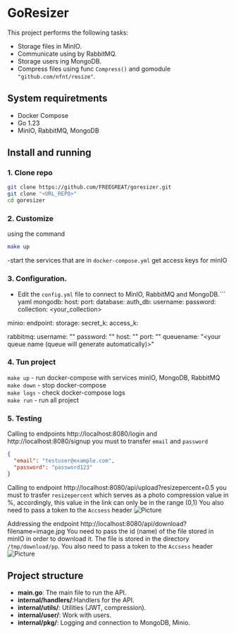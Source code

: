 # GoResizer

This project performs the following tasks:
- Storage files in MinIO.
- Communicate using by RabbitMQ.
- Storage users ing MongoDB.
- Compress files using func `Compress()` and gomodule `"github.com/nfnt/resize"`.

## System requiretments

- Docker Compose
- Go 1.23
- MinIO, RabbitMQ, MongoDB

## Install and running

### 1. Clone repo

```bash
git clone https://github.com/FREEGREAT/goresizer.git
git clone "<URL_REPO>"
cd goresizer
```

### 2. Customize
using the command
``` bash
make up
```
-start the services that are in `docker-compose.yml` get access keys for minIO

### 3. Configuration.

- Edit the `config.yml` file to connect to MinIO, RabbitMQ and MongoDB.``` yaml
mongodb:
  host: <your host> 
  port: <your port> 
  database: <your database name> 
  auth_db: <your auth_token> 
  username: <your username>
  password: <your password>
  collection: <your_collection>

minio:
  endpoint: <your endpoint> 
  storage: <your storage name>
  secret_k: <your secret key> 
  access_k: <your access key> 

rabbitmq:
  username: "<your username>"
  password: "<your password>"
  host: "<your hots>"
  port: "<your port>"
  queuename: "<your queue name (queue will generate automatically)>"

### 4. Tun project
`make up` - run docker-compose with services minIO, MongoDB, RabbitMQ  <br />
`make down` - stop docker-compose <br />
`make logs` - check docker-compose logs <br />
`make run` - run all project <br />

### 5. Testing

Calling to endpoints
http://localhost:8080/login and http://localhost:8080/signup
you must to transfer  `email` and `password`
``` json
{
  "email": "testuser@example.com",
  "password": "password123"
}
```

Calling to endpoint
http://localhost:8080/api/upload?resizepercent=0.5
you must to trasfer `resizepercent` which serves as a photo compression value in %, accordingly, this value in the link can only be in the range (0,1)
You also need to pass a token to the `Accsess` header
![Picture](https://github.com/user-attachments/assets/8f0e11ff-c574-4118-a712-d000242dd2f5)

Addressing the endpoint
http://localhost:8080/api/download?filename=image.jpg
You need to pass the id (name) of the file stored in minIO in order to download it. The file is stored in the directory `/tmp/download/pp`.
You also need to pass a token to the `Accsess` header
![Picture](https://github.com/user-attachments/assets/562265d2-a9a5-4877-b17b-85e489cfd5a5)



## Project structure

- **main.go**: The main file to run the API.
- **internal/handlers/**:Handlers for the API.
- **internal/utils/**: Utilities (JWT, compression).
- **internal/user/**: Work with users.
- **internal/pkg/**: Logging and connection to MongoDB, Minio.
